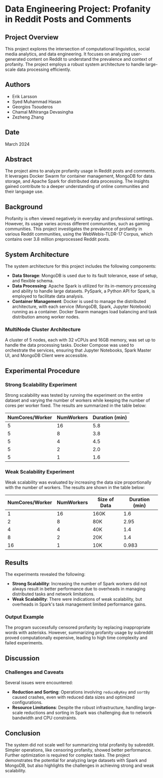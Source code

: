 # Data Engineering Project: Profanity in Reddit Posts and Comments

## Project Overview
This project explores the intersection of computational linguistics, social media analytics, and data engineering. It focuses on analyzing user-generated content on Reddit to understand the prevalence and context of profanity. The project employs a robust system architecture to handle large-scale data processing efficiently.

## Authors
- Erik Larsson
- Syed Muhammad Hasan
- Georgios Tsouderos
- Chamal Mihiranga Devasingha
- Zezheng Zhang

## Date
March 2024

## Abstract
The project aims to analyze profanity usage in Reddit posts and comments. It leverages Docker Swarm for container management, MongoDB for data storage, and Apache Spark for distributed data processing. The insights gained contribute to a deeper understanding of online communities and their language use.

## Background
Profanity is often viewed negatively in everyday and professional settings. However, its usage varies across different communities, such as gaming communities. This project investigates the prevalence of profanity in various Reddit communities, using the WebWebis-TLDR-17 Corpus, which contains over 3.8 million preprocessed Reddit posts.

## System Architecture
The system architecture for this project includes the following components:
- **Data Storage**: MongoDB is used due to its fault tolerance, ease of setup, and flexible schema.
- **Data Processing**: Apache Spark is utilized for its in-memory processing and ability to handle large datasets. PySpark, a Python API for Spark, is employed to facilitate data analysis.
- **Container Management**: Docker is used to manage the distributed architecture, with each service (MongoDB, Spark, Jupyter Notebook) running as a container. Docker Swarm manages load balancing and task distribution among worker nodes.

### MultiNode Cluster Architecture
A cluster of 5 nodes, each with 32 vCPUs and 16GB memory, was set up to handle the data processing tasks. Docker Compose was used to orchestrate the services, ensuring that Jupyter Notebooks, Spark Master UI, and MongoDB Client were accessible.

## Experimental Procedure

### Strong Scalability Experiment
Strong scalability was tested by running the experiment on the entire dataset and varying the number of workers while keeping the number of cores per worker fixed. The results are summarized in the table below:

| NumCores/Worker | NumWorkers | Duration (min) |
|-----------------|------------|----------------|
| 5               | 16         | 5.8            |
| 5               | 8          | 3.8            |
| 5               | 4          | 4.5            |
| 5               | 2          | 2.0            |
| 5               | 1          | 1.6            |

### Weak Scalability Experiment
Weak scalability was evaluated by increasing the data size proportionally with the number of workers. The results are shown in the table below:

| NumCores/Worker | NumWorkers | Size of Data | Duration (min) |
|-----------------|------------|--------------|----------------|
| 1               | 16         | 160K         | 1.6            |
| 2               | 8          | 80K          | 2.95           |
| 4               | 4          | 40K          | 1.4            |
| 8               | 2          | 20K          | 1.4            |
| 16              | 1          | 10K          | 0.983          |

## Results
The experiments revealed the following:
- **Strong Scalability**: Increasing the number of Spark workers did not always result in better performance due to overheads in managing distributed tasks and network limitations.
- **Weak Scalability**: There were indications of weak scalability, but overheads in Spark's task management limited performance gains.

### Output Example
The program successfully censored profanity by replacing inappropriate words with asterisks. However, summarizing profanity usage by subreddit proved computationally expensive, leading to high time complexity and failed experiments.

## Discussion

### Challenges and Caveats
Several issues were encountered:
- **Reduction and Sorting**: Operations involving `reduceByKey` and `sortBy` caused crashes, even with reduced data sizes and optimized configurations.
- **Resource Limitations**: Despite the robust infrastructure, handling large-scale reductions and sorting in Spark was challenging due to network bandwidth and CPU constraints.

## Conclusion
The system did not scale well for summarizing total profanity by subreddit. Simpler operations, like censoring profanity, showed better performance. Further optimization is required for complex tasks. The project demonstrates the potential for analyzing large datasets with Spark and MongoDB, but also highlights the challenges in achieving strong and weak scalability.
